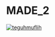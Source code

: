 # MADE_2
[![teguhmuflih](https://circleci.com/gh/teguhmuflih/MADE_2.svg?style=svg)](https://circleci.com/gh/teguhmuflih/MADE_2)
